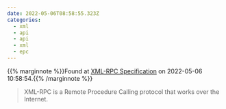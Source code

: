 ```yaml
---
date: 2022-05-06T08:58:55.323Z
categories:
  - xml
  - api
  - api
  - xml
  - epc
---
```

{{% marginnote %}}Found at [XML-RPC Specification](http://xmlrpc.com/spec.md) on 2022-05-06 10:58:54.{{% /marginnote %}}

> XML-RPC is a Remote Procedure Calling protocol that works over the Internet.

